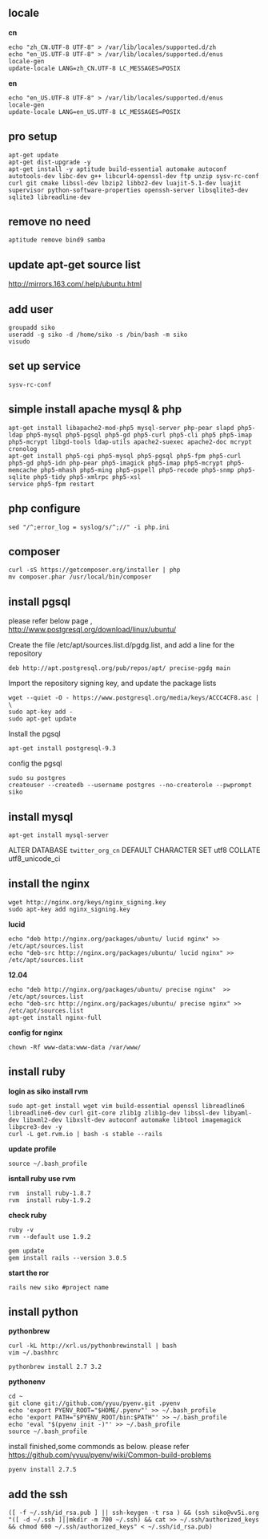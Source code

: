 locale
-------------

**cn**

    echo "zh_CN.UTF-8 UTF-8" > /var/lib/locales/supported.d/zh
    echo "en_US.UTF-8 UTF-8" > /var/lib/locales/supported.d/enus
    locale-gen
    update-locale LANG=zh_CN.UTF-8 LC_MESSAGES=POSIX

**en**

    echo "en_US.UTF-8 UTF-8" > /var/lib/locales/supported.d/enus
    locale-gen
    update-locale LANG=en_US.UTF-8 LC_MESSAGES=POSIX


pro setup
---------

    apt-get update
    apt-get dist-upgrade -y
    apt-get install -y aptitude build-essential automake autoconf autotools-dev libc-dev g++ libcurl4-openssl-dev ftp unzip sysv-rc-conf curl git cmake libssl-dev lbzip2 libbz2-dev luajit-5.1-dev luajit supervisor python-software-properties openssh-server libsqlite3-dev sqlite3 libreadline-dev

remove no need
--------------

    aptitude remove bind9 samba

update apt-get source list
----------------

http://mirrors.163.com/.help/ubuntu.html


add user
--------

    groupadd siko
    useradd -g siko -d /home/siko -s /bin/bash -m siko
    visudo

set up service
--------------

    sysv-rc-conf

simple install apache mysql & php
---------------------------------

    apt-get install libapache2-mod-php5 mysql-server php-pear slapd php5-ldap php5-mysql php5-pgsql php5-gd php5-curl php5-cli php5 php5-imap php5-mcrypt libgd-tools ldap-utils apache2-suexec apache2-doc mcrypt cronolog
    apt-get install php5-cgi php5-mysql php5-pgsql php5-fpm php5-curl php5-gd php5-idn php-pear php5-imagick php5-imap php5-mcrypt php5-memcache php5-mhash php5-ming php5-pspell php5-recode php5-snmp php5-sqlite php5-tidy php5-xmlrpc php5-xsl
    service php5-fpm restart

php configure
-----------------

    sed "/^;error_log = syslog/s/^;//" -i php.ini

composer
------------

    curl -sS https://getcomposer.org/installer | php
    mv composer.phar /usr/local/bin/composer

install pgsql
-------------

please refer below page , http://www.postgresql.org/download/linux/ubuntu/ 

Create the file /etc/apt/sources.list.d/pgdg.list, and add a line for the repository

    deb http://apt.postgresql.org/pub/repos/apt/ precise-pgdg main

Import the repository signing key, and update the package lists

    wget --quiet -O - https://www.postgresql.org/media/keys/ACCC4CF8.asc | \
    sudo apt-key add -
    sudo apt-get update

Install the pgsql

    apt-get install postgresql-9.3

config the pgsql

    sudo su postgres
    createuser --createdb --username postgres --no-createrole --pwprompt siko



install mysql
-------------
    
    apt-get install mysql-server

ALTER DATABASE `twitter_org_cn` DEFAULT CHARACTER SET utf8 COLLATE utf8_unicode_ci

install the nginx
-----------------

    wget http://nginx.org/keys/nginx_signing.key
    sudo apt-key add nginx_signing.key

**lucid**

    echo "deb http://nginx.org/packages/ubuntu/ lucid nginx" >> /etc/apt/sources.list
    echo "deb-src http://nginx.org/packages/ubuntu/ lucid nginx" >> /etc/apt/sources.list

**12.04**

    echo "deb http://nginx.org/packages/ubuntu/ precise nginx"  >> /etc/apt/sources.list
    echo "deb-src http://nginx.org/packages/ubuntu/ precise nginx" >> /etc/apt/sources.list
    apt-get install nginx-full

**config for nginx**

    chown -Rf www-data:www-data /var/www/


install ruby
------------

**login as siko install rvm**

    sudo apt-get install wget vim build-essential openssl libreadline6 libreadline6-dev curl git-core zlib1g zlib1g-dev libssl-dev libyaml-dev libxml2-dev libxslt-dev autoconf automake libtool imagemagick libpcre3-dev -y
    curl -L get.rvm.io | bash -s stable --rails

**update profile**

    source ~/.bash_profile

**isntall ruby use rvm**

    rvm  install ruby-1.8.7
    rvm  install ruby-1.9.2

**check ruby**

    ruby -v
    rvm --default use 1.9.2

    gem update
    gem install rails --version 3.0.5

**start the ror**

    rails new siko #project name

install python
--------------

**pythonbrew**


    curl -kL http://xrl.us/pythonbrewinstall | bash
    vim ~/.bashhrc

    pythonbrew install 2.7 3.2

**pythonenv**

    cd ~
    git clone git://github.com/yyuu/pyenv.git .pyenv
    echo 'export PYENV_ROOT="$HOME/.pyenv"' >> ~/.bash_profile
    echo 'export PATH="$PYENV_ROOT/bin:$PATH"' >> ~/.bash_profile
    echo 'eval "$(pyenv init -)"' >> ~/.bash_profile
    source ~/.bash_profile
    
install finished,some commonds as below.
please refer https://github.com/yyuu/pyenv/wiki/Common-build-problems 


    pyenv install 2.7.5


add the ssh
-----------

    ([ -f ~/.ssh/id_rsa.pub ] || ssh-keygen -t rsa ) && (ssh siko@vv5i.org "([ -d ~/.ssh ]||mkdir -m 700 ~/.ssh) && cat >> ~/.ssh/authorized_keys && chmod 600 ~/.ssh/authorized_keys" < ~/.ssh/id_rsa.pub)

